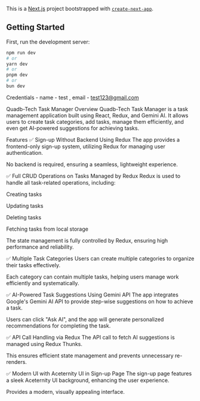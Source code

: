 This is a [Next.js](https://nextjs.org) project bootstrapped with [`create-next-app`](https://nextjs.org/docs/app/api-reference/cli/create-next-app).

## Getting Started

First, run the development server:

```bash
npm run dev
# or
yarn dev
# or
pnpm dev
# or
bun dev
```
Credentials - 
name - test ,
email - test123@gmail.com

Quadb-Tech Task Manager
Overview
Quadb-Tech Task Manager is a task management application built using React, Redux, and Gemini AI. It allows users to create task categories, add tasks, manage them efficiently, and even get AI-powered suggestions for achieving tasks.

Features
✅ Sign-up Without Backend Using Redux
The app provides a frontend-only sign-up system, utilizing Redux for managing user authentication.

No backend is required, ensuring a seamless, lightweight experience.

✅ Full CRUD Operations on Tasks Managed by Redux
Redux is used to handle all task-related operations, including:

Creating tasks

Updating tasks

Deleting tasks

Fetching tasks from local storage

The state management is fully controlled by Redux, ensuring high performance and reliability.

✅ Multiple Task Categories
Users can create multiple categories to organize their tasks effectively.

Each category can contain multiple tasks, helping users manage work efficiently and systematically.

✅ AI-Powered Task Suggestions Using Gemini API
The app integrates Google's Gemini AI API to provide step-wise suggestions on how to achieve a task.

Users can click "Ask AI", and the app will generate personalized recommendations for completing the task.

✅ API Call Handling via Redux
The API call to fetch AI suggestions is managed using Redux Thunks.

This ensures efficient state management and prevents unnecessary re-renders.

✅ Modern UI with Aceternity UI in Sign-up Page
The sign-up page features a sleek Aceternity UI background, enhancing the user experience.

Provides a modern, visually appealing interface.


